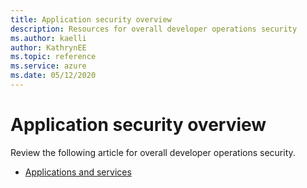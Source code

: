 ```yaml
--- 
title: Application security overview
description: Resources for overall developer operations security
ms.author: kaelli
author: KathrynEE
ms.topic: reference
ms.service: azure 
ms.date: 05/12/2020
---
```



# Application security overview

Review the following article for overall developer operations security.  

- [Applications and services](https://docs.microsoft.com/azure/architecture/framework/security/applications-services)  
 

 
